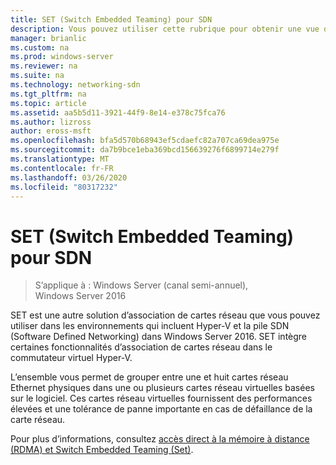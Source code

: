 ```yaml
---
title: SET (Switch Embedded Teaming) pour SDN
description: Vous pouvez utiliser cette rubrique pour obtenir une vue d’ensemble de switch Embedded Teaming dans Windows Server 2016.
manager: brianlic
ms.custom: na
ms.prod: windows-server
ms.reviewer: na
ms.suite: na
ms.technology: networking-sdn
ms.tgt_pltfrm: na
ms.topic: article
ms.assetid: aa5b5d11-3921-44f9-8e14-e378c75fca76
ms.author: lizross
author: eross-msft
ms.openlocfilehash: bfa5d570b68943ef5cdaefc82a707ca69dea975e
ms.sourcegitcommit: da7b9bce1eba369bcd156639276f6899714e279f
ms.translationtype: MT
ms.contentlocale: fr-FR
ms.lasthandoff: 03/26/2020
ms.locfileid: "80317232"
---
```

# <a name="switch-embedded-teaming-for-sdn"></a>SET (Switch Embedded Teaming) pour SDN

>S’applique à : Windows Server (canal semi-annuel), Windows Server 2016

SET est une autre solution d’association de cartes réseau que vous pouvez utiliser dans les environnements qui incluent Hyper-V et la pile SDN (Software Defined Networking) dans Windows Server 2016. SET intègre certaines fonctionnalités d’association de cartes réseau dans le commutateur virtuel Hyper-V. 

L’ensemble vous permet de grouper entre une et huit cartes réseau Ethernet physiques dans une ou plusieurs cartes réseau virtuelles basées sur le logiciel. Ces cartes réseau virtuelles fournissent des performances élevées et une tolérance de panne importante en cas de défaillance de la carte réseau.

Pour plus d’informations, consultez [accès direct à la mémoire à distance (RDMA) et Switch Embedded Teaming (Set)](../../../virtualization//hyper-v-virtual-switch/RDMA-and-Switch-Embedded-Teaming.md).
